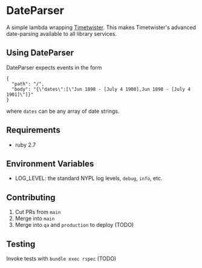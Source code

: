 # DateParser

A simple lambda wrapping [Timetwister](https://github.com/alexduryee/timetwister). This makes Timetwister's advanced date-parsing available to all library services.

## Using DateParser

DateParser expects events in the form 
```
{
  "path": "/",
  "body": "{\"dates\":[\"Jun 1898 - [July 4 1900],Jun 1898 - [July 4 1901]\"]}"
}
```

where `dates` can be any array of date strings.

## Requirements

- ruby 2.7

## Environment Variables

- LOG_LEVEL: the standard NYPL log levels, `debug`, `info`, etc.

## Contributing

1. Cut PRs from `main`
2. Merge into `main`
3. Merge into `qa` and `production` to deploy (TODO)


## Testing

Invoke tests with `bundle exec rspec` (TODO)
